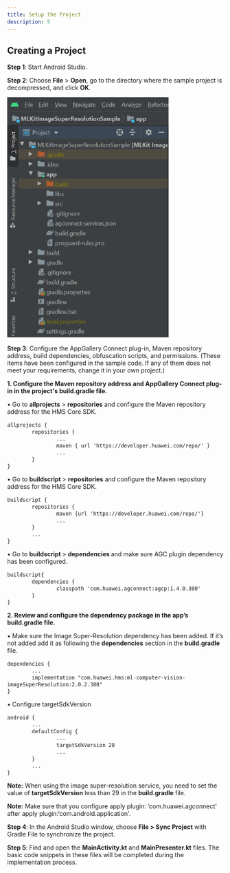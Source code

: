 ```yaml
---
title: Setup the Project
description: 5
---
```


<h2><strong>Creating a Project</strong></h2>
<p><strong>Step 1</strong>: Start Android Studio.</p>
<p>	<strong>Step 2</strong>: Choose <strong>File</strong> &gt; <strong>Open</strong>, go to the directory where the sample project is decompressed, and click <strong>OK</strong>.</p>
<img style="width: 376.00px" src="https://github.com/iebayirli/ImageSuperResolutionCodelab/blob/master/assets/folderStructure.png" onclick="imageclick(src)">
<p><strong>Step 3</strong>: Configure the AppGallery Connect plug-in, Maven repository address, build dependencies, obfuscation scripts, and permissions. (These items have been configured in the sample code. If any of them does not meet your requirements, change it in your own project.)</p>
<p><strong>1. Configure the Maven repository address and AppGallery Connect plug-in in the project's build.gradle file.</strong></p>

<p>• Go to <strong>allprojects</strong> &gt; <strong>repositories</strong> and configure the Maven repository address for the HMS Core SDK.</p>
<pre><div id="copy-button1" class="copy-btn" title="Copy" onclick="copyCode(this.id)"></div><code>allprojects {
&#9;repositories {
&#9;&#9;...
&#9;&#9;maven { url 'https://developer.huawei.com/repo/' }
&#9;&#9;...
&#9;}
}</code>
</pre>

<p>• Go to <strong>buildscript </strong> &gt; <strong>repositories</strong> and configure the Maven repository address for the HMS Core SDK.</p>
<pre><div id="copy-button2" class="copy-btn" title="Copy" onclick="copyCode(this.id)"></div><code>buildscript {
&#9;repositories {
&#9;&#9;maven {url 'https://developer.huawei.com/repo/'}
&#9;&#9;...
&#9;}
&#9;...
} </code></pre>

<p>• Go to <strong>buildscript </strong> &gt; <strong>dependencies </strong> and make sure AGC plugin dependency has been configured.</p>
<pre><div id="copy-button3" class="copy-btn" title="Copy" onclick="copyCode(this.id)"></div><code>buildscript{
&#9;dependencies {
&#9;&#9;classpath 'com.huawei.agconnect:agcp:1.4.0.300'
&#9;}
}</code></pre>

<p><strong>2. Review and configure the dependency package in the app’s build.gradle file.</strong></p>

<p>•	Make sure the Image Super-Resolution dependency has been added. If it’s not added add it as following the <strong>dependencies</strong> section in the <strong>build.gradle</strong> file.</p>

<pre><div id="copy-button4" class="copy-btn" title="Copy" onclick="copyCode(this.id)"></div><code>dependencies {
&#9;...
&#9;implementation "com.huawei.hms:ml-computer-vision-imageSuperResolution:2.0.2.300"
}</code></pre>

<p>•	Configure targetSdkVersion</p>

<pre><div id="copy-button5" class="copy-btn" title="Copy" onclick="copyCode(this.id)"></div><code>android {
&#9;...
&#9;defaultConfig {
&#9;&#9;...
&#9;&#9;targetSdkVersion 28
&#9;&#9;...
&#9;}
&#9;...
}</code></pre>

<aside class="special">
  <p><strong>Note:</strong> When using the image super-resolution service, you need to set the value of <strong>targetSdkVersion</strong> less than 29 in the <strong>build.gradle</strong> file.</p>
</aside>

<aside class="special">
  <p><strong>Note:</strong> Make sure that you configure apply plugin: ‘com.huawei.agconnect' after apply plugin:‘com.android.application'.</p>
</aside>

<p><strong>Step 4</strong>: In the Android Studio window, choose <strong>File &gt; Sync Project</strong> with Gradle File to synchronize the project.</p>
<p><strong>Step 5</strong>: Find and open the <strong>MainActivity.kt</strong> and <strong>MainPresenter.kt</strong> files. The basic code snippets in these files will be completed during the implementation process.</p>

